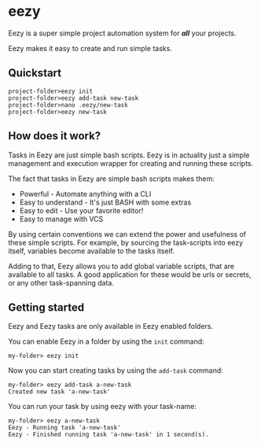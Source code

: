 # eezy

Eezy is a super simple project automation system for ***all*** your projects.

Eezy makes it easy to create and run simple tasks.

## Quickstart

```shell
project-folder>eezy init
project-folder>eezy add-task new-task
project-folder>nano .eezy/new-task
project-folder>eezy new-task
```


## How does it work?

Tasks in Eezy are just simple bash scripts. Eezy is in actuality just a simple management and execution wrapper for creating and running these scripts. 

The fact that tasks in Eezy are simple bash scripts makes them: 
* Powerful - Automate anything with a CLI
* Easy to understand - It's just BASH with some extras
* Easy to edit - Use your favorite editor!
* Easy to manage with VCS

By using certain conventions we can extend the power and usefulness of these simple scripts. For example, by sourcing the task-scripts into eezy itself, variables become available to the tasks itself. 

Adding to that, Eezy allows you to add global variable scripts, that are available to all tasks. A good application for these would be urls or secrets, or any other task-spanning data.


## Getting started
Eezy and Eezy tasks are only available in Eezy enabled folders. 

You can enable Eezy in a folder by using the `init` command:

```shell
my-folder> eezy init
```

Now you can start creating tasks by using the `add-task` command:
```shell
my-folder> eezy add-task a-new-task
Created new task 'a-new-task'
```

You can run your task by using eezy with your task-name:
```shell
my-folder> eezy a-new-task
Eezy - Running task 'a-new-task'
Eezy - Finished running task 'a-new-task' in 1 second(s).
```

